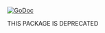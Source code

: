[![GoDoc](https://godoc.org/github.com/DataDog/kafka-kit/kafkazk?status.svg)](https://godoc.org/github.com/DataDog/kafka-kit/v4/kafkazk)

THIS PACKAGE IS DEPRECATED
